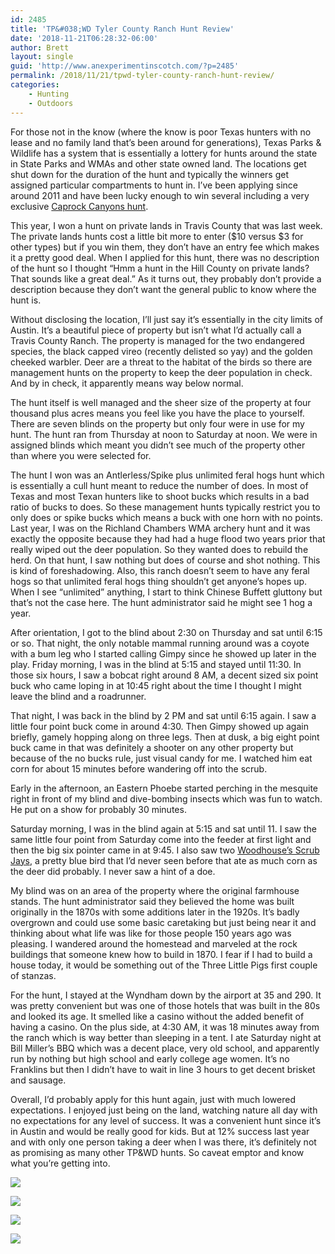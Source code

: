 ```yaml
---
id: 2485
title: 'TP&#038;WD Tyler County Ranch Hunt Review'
date: '2018-11-21T06:28:32-06:00'
author: Brett
layout: single
guid: 'http://www.anexperimentinscotch.com/?p=2485'
permalink: /2018/11/21/tpwd-tyler-county-ranch-hunt-review/
categories:
    - Hunting
    - Outdoors
---
```


For those not in the know (where the know is poor Texas hunters with no lease and no family land that’s been around for generations), Texas Parks &amp; Wildlife has a system that is essentially a lottery for hunts around the state in State Parks and WMAs and other state owned land. The locations get shut down for the duration of the hunt and typically the winners get assigned particular compartments to hunt in. I’ve been applying since around 2011 and have been lucky enough to win several including a very exclusive [Caprock Canyons hunt](http://www.anexperimentinscotch.com/2016/02/27/caprock-canyons-aoudad-hunt/).

This year, I won a hunt on private lands in Travis County that was last week. The private lands hunts cost a little bit more to enter ($10 versus $3 for other types) but if you win them, they don’t have an entry fee which makes it a pretty good deal. When I applied for this hunt, there was no description of the hunt so I thought “Hmm a hunt in the Hill County on private lands? That sounds like a great deal.” As it turns out, they probably don’t provide a description because they don’t want the general public to know where the hunt is.

Without disclosing the location, I’ll just say it’s essentially in the city limits of Austin. It’s a beautiful piece of property but isn’t what I’d actually call a Travis County Ranch. The property is managed for the two endangered species, the black capped vireo (recently delisted so yay) and the golden cheeked warbler. Deer are a threat to the habitat of the birds so there are management hunts on the property to keep the deer population in check. And by in check, it apparently means way below normal.

The hunt itself is well managed and the sheer size of the property at four thousand plus acres means you feel like you have the place to yourself. There are seven blinds on the property but only four were in use for my hunt. The hunt ran from Thursday at noon to Saturday at noon. We were in assigned blinds which meant you didn’t see much of the property other than where you were selected for.

The hunt I won was an Antlerless/Spike plus unlimited feral hogs hunt which is essentially a cull hunt meant to reduce the number of does. In most of Texas and most Texan hunters like to shoot bucks which results in a bad ratio of bucks to does. So these management hunts typically restrict you to only does or spike bucks which means a buck with one horn with no points. Last year, I was on the Richland Chambers WMA archery hunt and it was exactly the opposite because they had had a huge flood two years prior that really wiped out the deer population. So they wanted does to rebuild the herd. On that hunt, I saw nothing but does of course and shot nothing. This is kind of foreshadowing. Also, this ranch doesn’t seem to have any feral hogs so that unlimited feral hogs thing shouldn’t get anyone’s hopes up. When I see “unlimited” anything, I start to think Chinese Buffett gluttony but that’s not the case here. The hunt administrator said he might see 1 hog a year.

After orientation, I got to the blind about 2:30 on Thursday and sat until 6:15 or so. That night, the only notable mammal running around was a coyote with a bum leg who I started calling Gimpy since he showed up later in the play. Friday morning, I was in the blind at 5:15 and stayed until 11:30. In those six hours, I saw a bobcat right around 8 AM, a decent sized six point buck who came loping in at 10:45 right about the time I thought I might leave the blind and a roadrunner.

That night, I was back in the blind by 2 PM and sat until 6:15 again. I saw a little four point buck come in around 4:30. Then Gimpy showed up again briefly, gamely hopping along on three legs. Then at dusk, a big eight point buck came in that was definitely a shooter on any other property but because of the no bucks rule, just visual candy for me. I watched him eat corn for about 15 minutes before wandering off into the scrub.

Early in the afternoon, an Eastern Phoebe started perching in the mesquite right in front of my blind and dive-bombing insects which was fun to watch. He put on a show for probably 30 minutes.

Saturday morning, I was in the blind again at 5:15 and sat until 11. I saw the same little four point from Saturday come into the feeder at first light and then the big six pointer came in at 9:45. I also saw two [Woodhouse’s Scrub Jays](https://www.allaboutbirds.org/guide/Woodhouses_Scrub-Jay/id#), a pretty blue bird that I’d never seen before that ate as much corn as the deer did probably. I never saw a hint of a doe.

My blind was on an area of the property where the original farmhouse stands. The hunt administrator said they believed the home was built originally in the 1870s with some additions later in the 1920s. It’s badly overgrown and could use some basic caretaking but just being near it and thinking about what life was like for those people 150 years ago was pleasing. I wandered around the homestead and marveled at the rock buildings that someone knew how to build in 1870. I fear if I had to build a house today, it would be something out of the Three Little Pigs first couple of stanzas.

For the hunt, I stayed at the Wyndham down by the airport at 35 and 290. It was pretty convenient but was one of those hotels that was built in the 80s and looked its age. It smelled like a casino without the added benefit of having a casino. On the plus side, at 4:30 AM, it was 18 minutes away from the ranch which is way better than sleeping in a tent. I ate Saturday night at Bill Miller’s BBQ which was a decent place, very old school, and apparently run by nothing but high school and early college age women. It’s no Franklins but then I didn’t have to wait in line 3 hours to get decent brisket and sausage.

Overall, I’d probably apply for this hunt again, just with much lowered expectations. I enjoyed just being on the land, watching nature all day with no expectations for any level of success. It was a convenient hunt since it’s in Austin and would be really good for kids. But at 12% success last year and with only one person taking a deer when I was there, it’s definitely not as promising as many other TP&amp;WD hunts. So caveat emptor and know what you’re getting into.

[![](http://www.anexperimentinscotch.com/wp-content/uploads/2018/11/IMG_20181115_144754-300x225.jpg)](http://www.anexperimentinscotch.com/wp-content/uploads/2018/11/IMG_20181115_144754.jpg)

[![](http://www.anexperimentinscotch.com/wp-content/uploads/2018/11/IMG_20181116_195238-300x225.jpg)](http://www.anexperimentinscotch.com/wp-content/uploads/2018/11/IMG_20181116_195238.jpg)

[![](http://www.anexperimentinscotch.com/wp-content/uploads/2018/11/IMG_20181116_195647-300x225.jpg)](http://www.anexperimentinscotch.com/wp-content/uploads/2018/11/IMG_20181116_195647.jpg)

[![](http://www.anexperimentinscotch.com/wp-content/uploads/2018/11/IMG_20181117_104540-300x225.jpg)](http://www.anexperimentinscotch.com/wp-content/uploads/2018/11/IMG_20181117_104540.jpg)